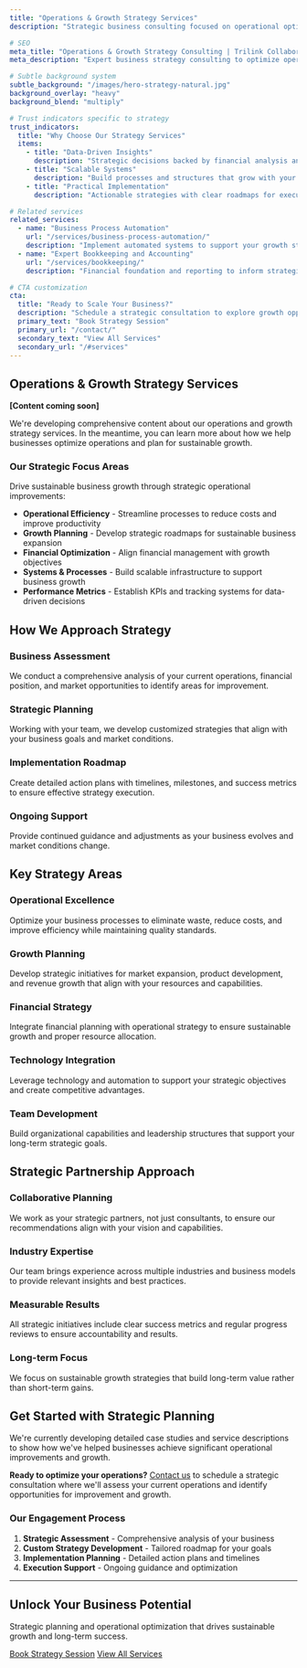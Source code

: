 ```yaml
---
title: "Operations & Growth Strategy Services"
description: "Strategic business consulting focused on operational optimization and sustainable growth planning for ambitious companies."

# SEO
meta_title: "Operations & Growth Strategy Consulting | Trilink Collaborative"
meta_description: "Expert business strategy consulting to optimize operations, plan sustainable growth, and build scalable systems that support your company's long-term success."

# Subtle background system 
subtle_background: "/images/hero-strategy-natural.jpg"
background_overlay: "heavy"
background_blend: "multiply"

# Trust indicators specific to strategy
trust_indicators:
  title: "Why Choose Our Strategy Services"
  items:
    - title: "Data-Driven Insights"
      description: "Strategic decisions backed by financial analysis and operational metrics"
    - title: "Scalable Systems"
      description: "Build processes and structures that grow with your business"
    - title: "Practical Implementation"
      description: "Actionable strategies with clear roadmaps for execution"

# Related services
related_services:
  - name: "Business Process Automation"
    url: "/services/business-process-automation/"
    description: "Implement automated systems to support your growth strategy"
  - name: "Expert Bookkeeping and Accounting"
    url: "/services/bookkeeping/"
    description: "Financial foundation and reporting to inform strategic decisions"

# CTA customization
cta:
  title: "Ready to Scale Your Business?"
  description: "Schedule a strategic consultation to explore growth opportunities and optimize your operations for long-term success."
  primary_text: "Book Strategy Session"
  primary_url: "/contact/"
  secondary_text: "View All Services"
  secondary_url: "/#services"
---
```


<div class="content-section-wrapper">

<div class="content-section-card content-section-white">

## Operations & Growth Strategy Services

**[Content coming soon]**

We're developing comprehensive content about our operations and growth strategy services. In the meantime, you can learn more about how we help businesses optimize operations and plan for sustainable growth.

### Our Strategic Focus Areas

Drive sustainable business growth through strategic operational improvements:

- **Operational Efficiency** - Streamline processes to reduce costs and improve productivity
- **Growth Planning** - Develop strategic roadmaps for sustainable business expansion
- **Financial Optimization** - Align financial management with growth objectives
- **Systems & Processes** - Build scalable infrastructure to support business growth
- **Performance Metrics** - Establish KPIs and tracking systems for data-driven decisions

</div>

<div class="content-section-card content-section-gray">

## How We Approach Strategy

### Business Assessment
We conduct a comprehensive analysis of your current operations, financial position, and market opportunities to identify areas for improvement.

### Strategic Planning
Working with your team, we develop customized strategies that align with your business goals and market conditions.

### Implementation Roadmap
Create detailed action plans with timelines, milestones, and success metrics to ensure effective strategy execution.

### Ongoing Support
Provide continued guidance and adjustments as your business evolves and market conditions change.

</div>

<div class="content-section-card content-section-white">

## Key Strategy Areas

### Operational Excellence
Optimize your business processes to eliminate waste, reduce costs, and improve efficiency while maintaining quality standards.

### Growth Planning
Develop strategic initiatives for market expansion, product development, and revenue growth that align with your resources and capabilities.

### Financial Strategy
Integrate financial planning with operational strategy to ensure sustainable growth and proper resource allocation.

### Technology Integration
Leverage technology and automation to support your strategic objectives and create competitive advantages.

### Team Development
Build organizational capabilities and leadership structures that support your long-term strategic goals.

</div>

<div class="content-section-card content-section-gray">

## Strategic Partnership Approach

### Collaborative Planning
We work as your strategic partners, not just consultants, to ensure our recommendations align with your vision and capabilities.

### Industry Expertise
Our team brings experience across multiple industries and business models to provide relevant insights and best practices.

### Measurable Results
All strategic initiatives include clear success metrics and regular progress reviews to ensure accountability and results.

### Long-term Focus
We focus on sustainable growth strategies that build long-term value rather than short-term gains.

</div>

<div class="content-section-card content-section-white">

## Get Started with Strategic Planning

We're currently developing detailed case studies and service descriptions to show how we've helped businesses achieve significant operational improvements and growth.

**Ready to optimize your operations?** [Contact us](/contact/) to schedule a strategic consultation where we'll assess your current operations and identify opportunities for improvement and growth.

### Our Engagement Process
1. **Strategic Assessment** - Comprehensive analysis of your business
2. **Custom Strategy Development** - Tailored roadmap for your goals
3. **Implementation Planning** - Detailed action plans and timelines  
4. **Execution Support** - Ongoing guidance and optimization

</div>

</div>

---

<div class="closing-section bg-gradient-to-br from-primary/5 to-accent/5 py-16 -mx-4 md:-mx-8 px-4 md:px-8 rounded-lg text-center">
  <h2 class="text-3xl font-bold text-primary mb-4">Unlock Your Business Potential</h2>
  <p class="text-xl text-gray-700 mb-8 max-w-2xl mx-auto">Strategic planning and operational optimization that drives sustainable growth and long-term success.</p>
  <div class="flex flex-col sm:flex-row gap-4 justify-center">
    <a href="/contact/" class="btn-cta">Book Strategy Session</a>
    <a href="/#services" class="btn-secondary bg-white hover:bg-gray-50 text-primary border-primary">View All Services</a>
  </div>
</div>